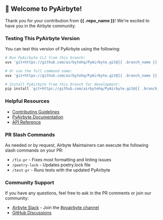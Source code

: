 ## 👋 Welcome to PyAirbyte!

Thank you for your contribution from **{{ .repo_name }}**! We're excited to have you in the Airbyte community.

### Testing This PyAirbyte Version

You can test this version of PyAirbyte using the following:

```bash
# Run PyAirbyte CLI from this branch:
uvx 'git+https://github.com/airbytehq/PyAirbyte.git@{{ .branch_name }}' pyab --help

# Or use the full command name:
uvx 'git+https://github.com/airbytehq/PyAirbyte.git@{{ .branch_name }}' pyairbyte --help

# Install PyAirbyte from this branch for development:
pip install 'git+https://github.com/airbytehq/PyAirbyte.git@{{ .branch_name }}'
```

### Helpful Resources

- [Contributing Guidelines](https://github.com/airbytehq/PyAirbyte/blob/main/docs/CONTRIBUTING.md)
- [PyAirbyte Documentation](https://docs.airbyte.com/using-airbyte/pyairbyte/getting-started)
- [API Reference](https://airbytehq.github.io/PyAirbyte/)

### PR Slash Commands

As needed or by request, Airbyte Maintainers can execute the following slash commands on your PR:

- `/fix-pr` - Fixes most formatting and linting issues
- `/poetry-lock` - Updates poetry.lock file
- `/test-pr` - Runs tests with the updated PyAirbyte

### Community Support

If you have any questions, feel free to ask in the PR comments or join our community:
- [Airbyte Slack](https://airbytehq.slack.com/) - Join the [#pyairbyte channel](https://airbytehq.slack.com/archives/C06FZ238P8W)
- [GitHub Discussions](https://github.com/airbytehq/PyAirbyte/discussions)
